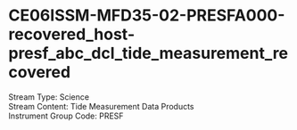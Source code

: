 # CE06ISSM-MFD35-02-PRESFA000-recovered_host-presf_abc_dcl_tide_measurement_recovered

Stream Type: Science<br>
Stream Content: Tide Measurement Data Products<br>
Instrument Group Code: PRESF<br>
